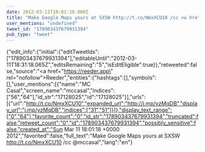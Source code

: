 ```yaml
---
date: 2012-03-11T18:01:18.000Z
title: "Make Google Maps yours at SXSW http://t.co/NmxXCU10 /cc <a href='http://twitter.com/mccasal'>@mccasal</a>″"
user_mentions: "undefined"
tweet_id: "178903437679931394"
pub_type: "tweet"
---
```

{"edit_info":{"initial":{"editTweetIds":["178903437679931394"],"editableUntil":"2012-03-11T18:31:18.065Z","editsRemaining":"5","isEditEligible":true}},"retweeted":false,"source":"<a href=\"https://reeder.app\" rel=\"nofollow\">Reeder</a>","entities":{"hashtags":[],"symbols":[],"user_mentions":[{"name":"MC Casal","screen_name":"mccasal","indices":["56","64"],"id_str":"17128025","id":"17128025"}],"urls":[{"url":"http://t.co/NmxXCU10","expanded_url":"http://j.mp/yzMqDB","display_url":"j.mp/yzMqDB","indices":["31","51"]}]},"display_text_range":["0","64"],"favorite_count":"0","id_str":"178903437679931394","truncated":false,"retweet_count":"0","id":"178903437679931394","possibly_sensitive":false,"created_at":"Sun Mar 11 18:01:18 +0000 2012","favorited":false,"full_text":"Make Google Maps yours at SXSW http://t.co/NmxXCU10 /cc @mccasal","lang":"en"}
